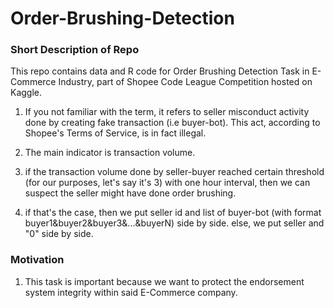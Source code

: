 # Order-Brushing-Detection 

### Short Description of Repo

This repo contains data and R code for Order Brushing Detection Task in E-Commerce Industry, part of Shopee Code League Competition hosted on Kaggle.

1. If you not familiar with the term, it refers to seller misconduct activity done by creating fake transaction (i.e buyer-bot). This act, according to Shopee's Terms of Service, is in fact illegal. 

2. The main indicator is transaction volume. 

3. if the transaction volume done by seller-buyer reached certain threshold (for our purposes, let's say it's 3) with one hour interval, then we can suspect the seller might have done order brushing. 
  
4. if that's the case, then we put seller id and list of buyer-bot (with format buyer1&buyer2&buyer3&...&buyerN) side by side. else, we put seller and "0" side by side.

### Motivation

1. This task is important because we want to protect the endorsement system integrity within said E-Commerce company. 


